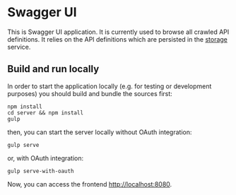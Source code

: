 # Swagger UI

This is Swagger UI application. It is currently used to browse all crawled API definitions.
It relies on the API definitions which are persisted in the [storage](../storage) service.


## Build and run locally

In order to start the application locally (e.g. for testing or development purposes) you should build and bundle the sources first:

```
npm install
cd server && npm install
gulp
```

then, you can start the server locally without OAuth integration:


```
gulp serve
```

or, with OAuth integration:

```
gulp serve-with-oauth
```

Now, you can access the frontend <http://localhost:8080>.
